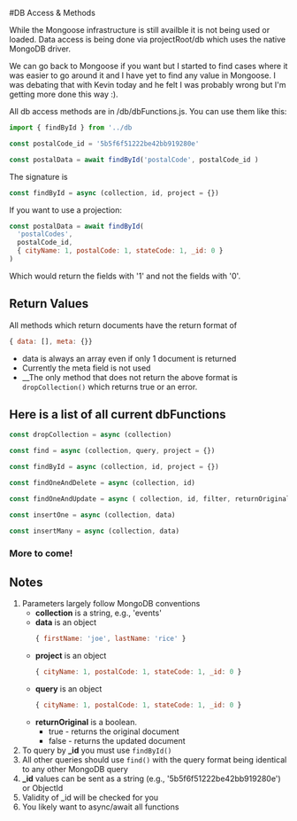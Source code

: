 #DB Access & Methods

While the Mongoose infrastructure is still availble it is not being used or loaded. Data access is being done via projectRoot/db which uses the native MongoDB driver.

We can go back to Mongoose if you want but I started to find cases where it was easier to go around it and I have yet to find any value in Mongoose. I was debating that with Kevin today and he felt I was probably wrong but I'm getting more done this way :).

All db access methods are in /db/dbFunctions.js. You can use them like this:

```js
import { findById } from '../db

const postalCode_id = '5b5f6f51222be42bb919280e'

const postalData = await findById('postalCode', postalCode_id )
```

The signature is

```js
const findById = async (collection, id, project = {})
```

If you want to use a projection:

```js
const postalData = await findById(
  'postalCodes',
  postalCode_id,
  { cityName: 1, postalCode: 1, stateCode: 1, _id: 0 }
)
```
Which would return the fields with '1' and not the fields with '0'.

## Return Values
All methods which return documents have the return format of
```js
{ data: [], meta: {}}
```
- data is always an array even if only 1 document is returned
- Currently the meta field is not used
- __The only method that does not return the above format is <code>dropCollection()</code> which returns true or an error.

## Here is a list of all current dbFunctions
```js
const dropCollection = async (collection)

const find = async (collection, query, project = {})

const findById = async (collection, id, project = {})

const findOneAndDelete = async (collection, id)

const findOneAndUpdate = async ( collection, id, filter, returnOriginal = false )

const insertOne = async (collection, data)

const insertMany = async (collection, data)
```

### More to come!

## Notes

1. Parameters largely follow MongoDB conventions
    - **collection** is a string, e.g., 'events'
    - **data** is an object
      ```js
      { firstName: 'joe', lastName: 'rice' }
      ```
    - **project** is an object
      ```js
      { cityName: 1, postalCode: 1, stateCode: 1, _id: 0 }
      ```
    - **query** is an object
      ```js
      { cityName: 1, postalCode: 1, stateCode: 1, _id: 0 }
      ```
    - **returnOriginal** is a boolean.
      - true - returns the original document
      - false - returns the updated document
2. To query by **_id** you must use <code>findById()</code>
3. All other queries should use <code>find()</code> with the query format being identical to any other MongoDB query
4. **_id** values can be sent as a string (e.g., '5b5f6f51222be42bb919280e') or ObjectId
5. Validity of _id will be checked for you
6. You likely want to async/await all functions